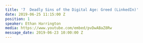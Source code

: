 ```yaml
---
title: '7  Deadly Sins of the Digital Age: Greed (LinkedIn)'
date: 2019-06-25 11:15:00 Z
position: 1
speaker: Ethan Harrington
media: https://www.youtube.com/embed/pvDwABaZ8Rw
message_date: 2019-06-23 10:00:00 Z
---
```


